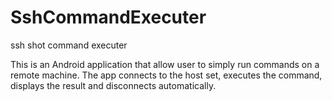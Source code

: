# SshCommandExecuter
ssh shot command executer

This is an Android application that allow user to simply run commands on a remote machine. 
The app connects to the host set, executes the command, displays the result and disconnects automatically.
